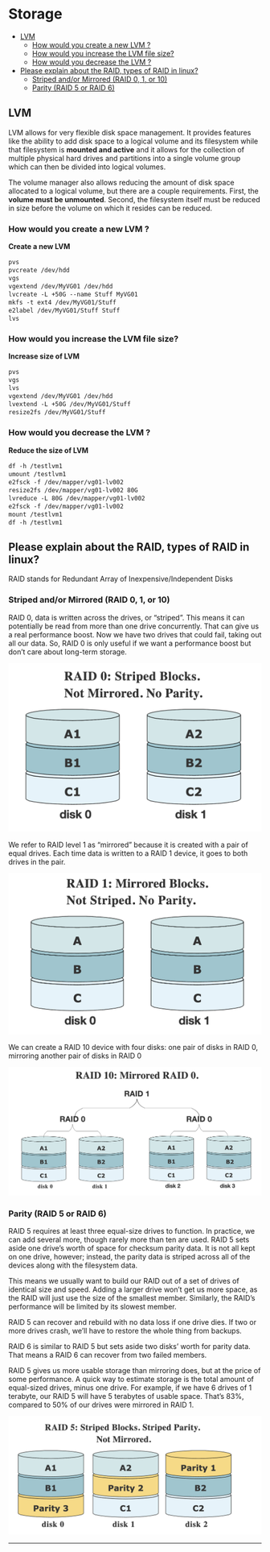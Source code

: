 **<h1>Storage</h1>**

- [LVM](#lvm)
  - [How would you create a new LVM ?](#how-would-you-create-a-new-lvm-)
  - [How would you increase the LVM file size?](#how-would-you-increase-the-lvm-file-size)
  - [How would you decrease the LVM ?](#how-would-you-decrease-the-lvm-)
- [Please explain about the RAID, types of RAID in linux?](#please-explain-about-the-raid-types-of-raid-in-linux)
  - [Striped and/or Mirrored (RAID 0, 1, or 10)](#striped-andor-mirrored-raid-0-1-or-10)
  - [Parity (RAID 5 or RAID 6)](#parity-raid-5-or-raid-6)

## LVM

LVM allows for very flexible disk space management. It provides features like the ability to add disk space to a logical volume and its filesystem while that filesystem is **mounted and active** and it allows for the collection of multiple physical hard drives and partitions into a single volume group which can then be divided into logical volumes.

The volume manager also allows reducing the amount of disk space allocated to a logical volume, but there are a couple requirements. First, the **volume must be unmounted**. Second, the filesystem itself must be reduced in size before the volume on which it resides can be reduced.

### How would you create a new LVM ?

**Create a new LVM**

```
pvs
pvcreate /dev/hdd
vgs
vgextend /dev/MyVG01 /dev/hdd
lvcreate -L +50G --name Stuff MyVG01
mkfs -t ext4 /dev/MyVG01/Stuff
e2label /dev/MyVG01/Stuff Stuff
lvs
```

### How would you increase the LVM file size?

**Increase size of LVM**

```
pvs
vgs
lvs
vgextend /dev/MyVG01 /dev/hdd
lvextend -L +50G /dev/MyVG01/Stuff
resize2fs /dev/MyVG01/Stuff
```

### How would you decrease the LVM ?

**Reduce the  size of LVM**

```
df -h /testlvm1
umount /testlvm1
e2fsck -f /dev/mapper/vg01-lv002
resize2fs /dev/mapper/vg01-lv002 80G
lvreduce -L 80G /dev/mapper/vg01-lv002
e2fsck -f /dev/mapper/vg01-lv002
mount /testlvm1
df -h /testlvm1
```

## Please explain about the RAID, types of RAID in linux?

RAID stands for Redundant Array of Inexpensive/Independent Disks

### Striped and/or Mirrored (RAID 0, 1, or 10)

RAID 0, data is written across the drives, or “striped”. This means it can potentially be read from more
than one drive concurrently. That can give us a real performance boost. Now we have two drives that
could fail, taking out all our data. So, RAID 0 is only useful if we want a performance boost but don’t
care about long-term storage.

![RAID0](../images/RAID0.png)

We refer to RAID level 1 as “mirrored” because it is created with a pair of equal drives.
Each time data is written to a RAID 1 device, it goes to both drives in the pair.

![RAID1](../images/RAID1.png)

We can create a RAID 10 device with four disks: one pair of disks in RAID 0, mirroring another pair of disks in RAID 0

![RAID10](../images/RAID10.png)

### Parity (RAID 5 or RAID 6)

RAID 5 requires at least three equal-size drives to function. In practice, we can add several more, though rarely more than ten are used.
RAID 5 sets aside one drive’s worth of space for checksum parity data. It is not all kept on one drive, however; instead, the parity data is striped across all of the devices along with the filesystem data.

This means we usually want to build our RAID out of a set of drives of identical size and speed. Adding a larger drive won’t get us more space, as the RAID will just use the size of the smallest member. Similarly, the RAID’s performance will be limited by its slowest member.

RAID 5 can recover and rebuild with no data loss if one drive dies. If two or more drives crash, we’ll have to restore the whole thing from backups.

RAID 6 is similar to RAID 5 but sets aside two disks’ worth for parity data. That means a RAID 6 can recover from two failed members.

RAID 5 gives us more usable storage than mirroring does, but at the price of some performance. A quick way to estimate storage is the total amount of equal-sized drives, minus one drive. For example, if we have 6 drives of 1 terabyte, our RAID 5 will have 5 terabytes of usable space. That’s 83%, compared to 50% of our drives were mirrored in RAID 1.

![RAID5](../images/RAID5-6.png)

---
